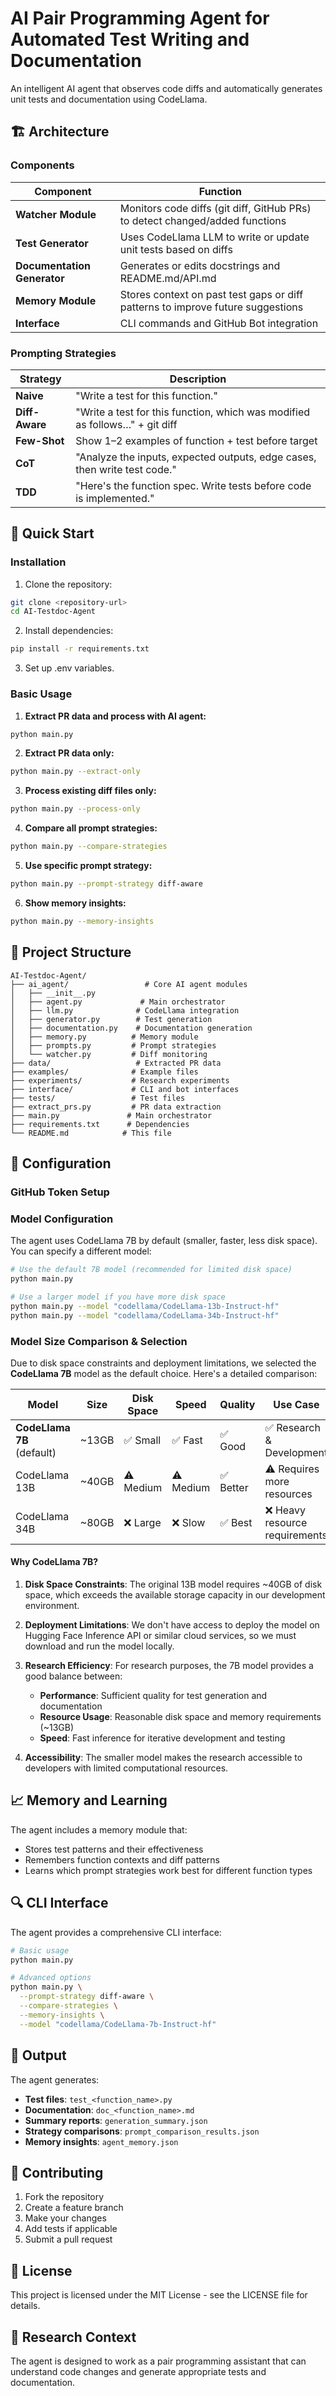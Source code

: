 # AI Pair Programming Agent for Automated Test Writing and Documentation

An intelligent AI agent that observes code diffs and automatically generates unit tests and documentation using CodeLlama.
 
## 🏗️ Architecture

### Components

| Component | Function |
|-----------|----------|
| **Watcher Module** | Monitors code diffs (git diff, GitHub PRs) to detect changed/added functions |
| **Test Generator** | Uses CodeLlama LLM to write or update unit tests based on diffs |
| **Documentation Generator** | Generates or edits docstrings and README.md/API.md |
| **Memory Module** | Stores context on past test gaps or diff patterns to improve future suggestions |
| **Interface** | CLI commands and GitHub Bot integration |

### Prompting Strategies

| Strategy | Description |
|----------|-------------|
| **Naive** | "Write a test for this function." |
| **Diff-Aware** | "Write a test for this function, which was modified as follows…" + git diff |
| **Few-Shot** | Show 1–2 examples of function + test before target |
| **CoT** | "Analyze the inputs, expected outputs, edge cases, then write test code." |
| **TDD** | "Here's the function spec. Write tests before code is implemented." |

## 🚀 Quick Start

### Installation

1. Clone the repository:
```bash
git clone <repository-url>
cd AI-Testdoc-Agent
```

2. Install dependencies:
```bash
pip install -r requirements.txt
```

3. Set up .env variables.

### Basic Usage

1. **Extract PR data and process with AI agent:**
```bash
python main.py
```

2. **Extract PR data only:**
```bash
python main.py --extract-only
```

3. **Process existing diff files only:**
```bash
python main.py --process-only
```

4. **Compare all prompt strategies:**
```bash
python main.py --compare-strategies
```

5. **Use specific prompt strategy:**
```bash
python main.py --prompt-strategy diff-aware
```

6. **Show memory insights:**
```bash
python main.py --memory-insights
```

## 📁 Project Structure

```
AI-Testdoc-Agent/
├── ai_agent/                 # Core AI agent modules
│   ├── __init__.py
│   ├── agent.py             # Main orchestrator
│   ├── llm.py              # CodeLlama integration
│   ├── generator.py        # Test generation
│   ├── documentation.py    # Documentation generation
│   ├── memory.py          # Memory module
│   ├── prompts.py         # Prompt strategies
│   └── watcher.py         # Diff monitoring
├── data/                   # Extracted PR data
├── examples/              # Example files
├── experiments/           # Research experiments
├── interface/             # CLI and bot interfaces
├── tests/                 # Test files
├── extract_prs.py         # PR data extraction
├── main.py               # Main orchestrator
├── requirements.txt      # Dependencies
└── README.md            # This file
```

## 🔧 Configuration

### GitHub Token Setup



### Model Configuration

The agent uses CodeLlama 7B by default (smaller, faster, less disk space). You can specify a different model:

```bash
# Use the default 7B model (recommended for limited disk space)
python main.py

# Use a larger model if you have more disk space
python main.py --model "codellama/CodeLlama-13b-Instruct-hf"
python main.py --model "codellama/CodeLlama-34b-Instruct-hf"
```

### Model Size Comparison & Selection

Due to disk space constraints and deployment limitations, we selected the **CodeLlama 7B** model as the default choice. Here's a detailed comparison:

| Model | Size | Disk Space | Speed | Quality | Use Case |
|-------|------|------------|-------|---------|----------|
| **CodeLlama 7B** (default) | ~13GB | ✅ Small | ✅ Fast | ✅ Good | ✅ Research & Development |
| CodeLlama 13B | ~40GB | ⚠️ Medium | ⚠️ Medium | ✅ Better | ⚠️ Requires more resources |
| CodeLlama 34B | ~80GB | ❌ Large | ❌ Slow | ✅ Best | ❌ Heavy resource requirements |

#### Why CodeLlama 7B?

1. **Disk Space Constraints**: The original 13B model requires ~40GB of disk space, which exceeds the available storage capacity in our development environment.

2. **Deployment Limitations**: We don't have access to deploy the model on Hugging Face Inference API or similar cloud services, so we must download and run the model locally.

3. **Research Efficiency**: For research purposes, the 7B model provides a good balance between:
   - **Performance**: Sufficient quality for test generation and documentation
   - **Resource Usage**: Reasonable disk space and memory requirements (~13GB)
   - **Speed**: Fast inference for iterative development and testing

4. **Accessibility**: The smaller model makes the research accessible to developers with limited computational resources.


 
## 📈 Memory and Learning

The agent includes a memory module that:

- Stores test patterns and their effectiveness
- Remembers function contexts and diff patterns
- Learns which prompt strategies work best for different function types

## 🔍 CLI Interface

The agent provides a comprehensive CLI interface:

```bash
# Basic usage
python main.py

# Advanced options
python main.py \
  --prompt-strategy diff-aware \
  --compare-strategies \
  --memory-insights \
  --model "codellama/CodeLlama-7b-Instruct-hf"
```

## 📝 Output

The agent generates:

- **Test files**: `test_<function_name>.py`
- **Documentation**: `doc_<function_name>.md`
- **Summary reports**: `generation_summary.json`
- **Strategy comparisons**: `prompt_comparison_results.json`
- **Memory insights**: `agent_memory.json`

## 🤝 Contributing

1. Fork the repository
2. Create a feature branch
3. Make your changes
4. Add tests if applicable
5. Submit a pull request

## 📄 License

This project is licensed under the MIT License - see the LICENSE file for details.

## 🔬 Research Context

The agent is designed to work as a pair programming assistant that can understand code changes and generate appropriate tests and documentation.

 